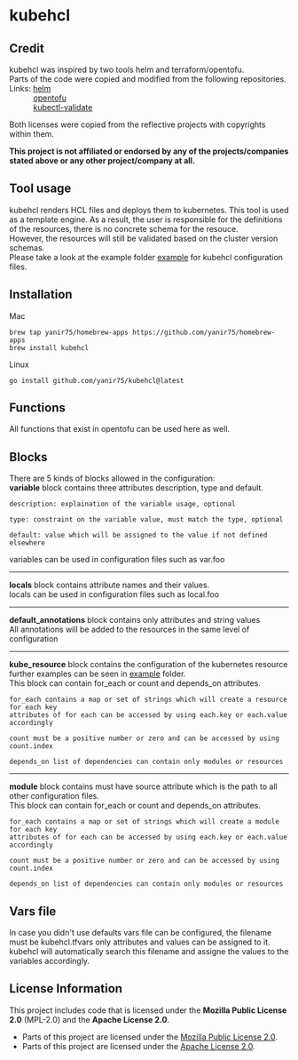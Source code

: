 
# kubehcl

## Credit
kubehcl was inspired by two tools helm and terraform/opentofu.  
Parts of the code were copied and modified from the following repositories.   
Links: [helm](https://github.com/helm/helm)  
&nbsp; &nbsp; &nbsp; &nbsp; &nbsp; &nbsp;[opentofu](https://github.com/opentofu/opentofu)  
&nbsp; &nbsp; &nbsp; &nbsp; &nbsp; &nbsp;[kubectl-validate](https://github.com/kubernetes-sigs/kubectl-validate)  

  
Both licenses were copied from the reflective projects with copyrights within them.  

**This project is not affiliated or endorsed by any of the projects/companies stated above or any other project/company at all.**

## Tool usage
kubehcl renders HCL files and deploys them to kubernetes. 
This tool is used as a template engine. As a result, the user is responsible for the definitions of the resources, there is no concrete schema for the resouce.  
However, the resources will still be validated based on the cluster version schemas.    
Please take a look at the example folder [example](/example/) for kubehcl configuration files.  

## Installation
Mac  
```
brew tap yanir75/homebrew-apps https://github.com/yanir75/homebrew-apps  
brew install kubehcl  
```  
  
Linux  
```
go install github.com/yanir75/kubehcl@latest
```

## Functions
All functions that exist in opentofu can be used here as well.  

## Blocks
There are 5 kinds of blocks allowed in the configuration:   
**variable** block contains three attributes description, type and default.  
```
description: explaination of the variable usage, optional
```  
```
type: constraint on the variable value, must match the type, optional
```  
```
default: value which will be assigned to the value if not defined elsewhere
```
variables can be used in configuration files such as var.foo

---
**locals** block contains attribute names and their values.  
locals can be used in configuration files such as local.foo

---
**default_annotations** block contains only attributes and string values  
All annotations will be added to the resources in the same level of configuration

---
**kube_resource** block contains the configuration of the kubernetes resource further examples can be seen in [example](/example) folder.  
This block can contain for_each or count and depends_on attributes.
```
for_each contains a map or set of strings which will create a resource for each key
attributes of for each can be accessed by using each.key or each.value accordingly
```
```
count must be a positive number or zero and can be accessed by using count.index
```
```
depends_on list of dependencies can contain only modules or resources
```
---
**module** block contains must have source attribute which is the path to all other configuration files.  
This block can contain for_each or count and depends_on attributes.
```
for_each contains a map or set of strings which will create a module for each key
attributes of for each can be accessed by using each.key or each.value accordingly
```
```
count must be a positive number or zero and can be accessed by using count.index
```
```
depends_on list of dependencies can contain only modules or resources
```

## Vars file
In case you didn't use defaults vars file can be configured, the filename must be kubehcl.tfvars only attributes and values can be assigned to it.  
kubehcl will automatically search this filename and assigne the values to the variables accordingly.
## License Information

This project includes code that is licensed under the **Mozilla Public License 2.0** (MPL-2.0) and the **Apache License 2.0**.

- Parts of this project are licensed under the [Mozilla Public License 2.0](https://www.mozilla.org/en-US/MPL/2.0/).
- Parts of this project are licensed under the [Apache License 2.0](https://www.apache.org/licenses/LICENSE-2.0).